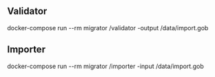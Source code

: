 ## Validator
docker-compose run --rm migrator /validator -output /data/import.gob

## Importer
docker-compose run --rm migrator /importer -input /data/import.gob